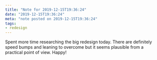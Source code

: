 ```yaml
---
title: "Note for 2019-12-15T19:36:24"
date: "2019-12-15T19:36:24"
meta: "note posted on 2019-12-15T19:36:24"
tags:
- redesign
---
```

Spent more time researching the big redesign today. There are definitely speed bumps and leaning to overcome but it seems plausible from a practical point of view. Happy!
